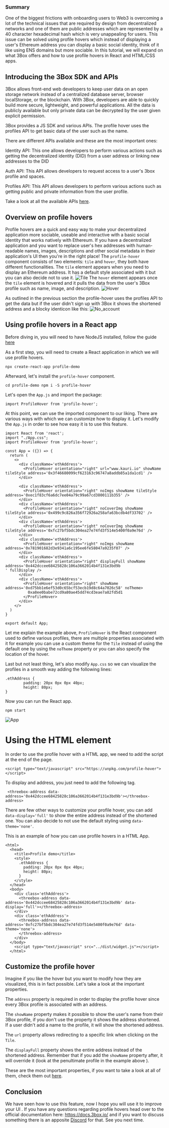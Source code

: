 
### Summary


One of the biggest frictions with onboarding users to Web3 is overcoming a lot of the technical issues that are required by design from decentralized networks and one of them are public addresses which are represented by a 40 character hexadecimal hash which is very unappealing for users.
This issue can be solved using profile hovers which instead of displaying a user's Ethereum address you can display a basic social identity, think of it like using ENS domains but more sociable.
In this tutorial, we will expand on what 3Box offers and how to use profile hovers in React and HTML/CSS apps.


## Introducing the 3Box SDK and APIs


3Box allows front-end web developers to keep user data on an open storage network instead of a centralized database server, browser localStorage, or the blockchain. With 3Box, developers are able to quickly build more secure, lightweight, and powerful applications.
All the data is publicly available but only private data can be decrypted by the user given explicit permission.

3Box provides a JS SDK and various APIs. The profile hover uses the profiles API to get basic data of the user such as the name.

There are different APIs available and these are the most important ones:

Identity API: This one allows developers to perform various actions such as getting the decentralized identity (DID) from a user address or linking new addresses to the DID

Auth API: This API allows developers to request access to a user's 3box profile and spaces.

Profiles API: This API allows developers to perform various actions such as getting public and private information from the user profile.

Take a look at all the available APIs [here](https://docs.3box.io/api/index).

## Overview on profile hovers


Profile hovers are a quick and easy way to make your decentralized application more sociable, useable and interactive with a basic social identity that works natively with Ethereum.
If you have a decentralized application and you want to replace user's hex addresses with human-readable names, images, descriptions and other social metadata in their application's UI then you're in the right place!
The `profile-hover` component consists of two elements: `tile` and `hover`, they both have different functionalities.
The `tile` element appears when you need to display an Ethereum address. It has a default style associated with it but you can also decide not to use it.
![Tile](/images/tile.png)
The `hover` element appears once the `tile` element is hovered and it pulls the data from the user's 3Box profile such as name, image, and description.
![Hover](/images/hover.png)

As outlined in the previous section the profile-hover uses the profiles API to get the data but if the user didn't sign up with 3Box it shows the shortened address and a blocky identicon like this:
![No_account](/images/no_account.png)

## Using profile hovers in a React app

Before diving in, you will need to have NodeJS installed, follow the guide
[here](https://nodejs.org/en/download/package-manager/)

As a first step, you will need to create a React application in which we will use
profile hovers.

`npx create-react-app profile-demo`

Afterward, let's install the `profile-hover` component.

`cd profile-demo
 npm i -S profile-hover`

Let's open the `App.js` and import the package:

`import ProfileHover from 'profile-hover';`

At this point, we can use the imported component to our liking. There are various
ways with which we can customize how to display it.
Let's modify the `App.js` in order to see how easy it is to use this feature.

```
import React from 'react';
import "./App.css";
import ProfileHover from 'profile-hover';

const App = ({}) => {
  return (
    <>
      <div className='ethAddress'>
        <ProfileHover orientation="right" url="www.kauri.io" showName tileStyle address='0x3f46680099cf623163c96747a8addb85a1da1cd1' />
      </div>

      <div className='ethAddress'>
        <ProfileHover orientation="right" noImgs showName tileStyle address='0xec1f83cf6a6dc7ee04a79c99a67cd3800111b355' />
      </div>
      <div className='ethAddress'>
        <ProfileHover orientation="right" noCoverImg showName tileStyle address='0x499c9c826a356f72926a258afa63bcdb4df33702' />
      </div>
      <div className='ethAddress'>
        <ProfileHover orientation="right" noCoverImg showName tileStyle address='0xfc27bf5bdc304ea27e74fd3f514e5400f0a9e76d' />
      </div>
      <div className='ethAddress'>
        <ProfileHover orientation="right" noImgs showName address='0x781901682d3e9341a6c195ee6fe58047a9235f07' />
      </div>
      <div className='ethAddress'>
        <ProfileHover orientation="right" displayFull showName address='0x442dccee68425828c106a3662014b4f131e3bd9b
' fullDisplay />
      </div>
      <div className='ethAddress'>
        <ProfileHover orientation="right" showName address='0xd75bb1e6ef53d0c65bcf53ecb19d8c64a7026c58' noTheme>
          0xa8ee0babe72cd9a80ae45dd74cd3eae7a82fd5d1
        </ProfileHover>
      </div>
    </>
  )
}

export default App; 
```

Let me explain the example above, `ProfileHover` is the React component used to
define various profiles, there are multiple properties associated with it for example
you can use a custom theme for the `Tile` instead of using the default one by using
the `noTheme` property or you can also specify the location of the hover.

Last but not least thing, let's also modify `App.css` so we can visualize the
profiles in a smooth way adding the following lines:

```
.ethAddress {
        padding: 20px 0px 0px 40px;
        height: 80px;
}
```

Now you can run the React app.

`npm start`

![App](/images/app.png)


# Using the HTML element

In order to use the profile hover with a HTML app, we need to add the script at
the end of the page.

``<script type="text/javascript" src="https://unpkg.com/profile-hover"></script>``

To display and address, you just need to add the following tag.

` <threebox-address data-address='0x442dccee68425828c106a3662014b4f131e3bd9b'></threebox-address>`

There are few other ways to customize your profile hover, you can add `data-display='full'`
to show the entire address instead of the shortened one.
You can also decide to not use the default styling using `data-theme='none'`.

This is an example of how you can use profile hovers in a HTML App.

```
<html>
  <head>
    <title>Profile demo</title>
    <style>
      .ethAddress {
        padding: 20px 0px 0px 40px;
        height: 80px;
      }
    </style>
  </head>
  <body>
    <div class='ethAddress'>
      <threebox-address data-address='0x442dccee68425828c106a3662014b4f131e3bd9b' data-display='full'></threebox-address>
    </div>
    <div class='ethAddress'>
      <threebox-address data-address='0xfc27bf5bdc304ea27e74fd3f514e5400f0a9e76d' data-theme='none'>
      </threebox-address>
    </div>
  </body>
    <script type="text/javascript" src="../dist/widget.js"></script>
  </html>
```

## Customize the profile hover

Imagine if you like the hover but you want to modify how they are visualized,
this is in fact possible. Let's take a look at the important properties.

The `address` property is required in order to display the profile hover since every 3Box
profile is associated with an address.

The `showName` property makes it possible to show the user's name from their 3Box profile,
if you don't use the property it shows the address shortened. If a user didn't add a
name to the profile, it will show the shortened address.

The `url` property allows redirecting to a specific link when clicking on the `Tile`.

The `displayFull` property shows the entire address instead of the shortened address.
Remember that if you add the `showName` property after, it will override it (look
at the penultimate profile in the example above ).

These are the most important properties, if you want to take a look at all of them,
check them out [here](https://github.com/3box/profile-hover#prop-types).

## Conclusion

We have seen how to use this feature, now I hope you will use it to improve your
UI . If you have any questions regarding profile hovers head over to the official
documentation here: https://docs.3box.io/ and if you want to discuss something
there is an apposite [Discord](https://discordapp.com/invite/TAefehN) for that.
See you next time.
